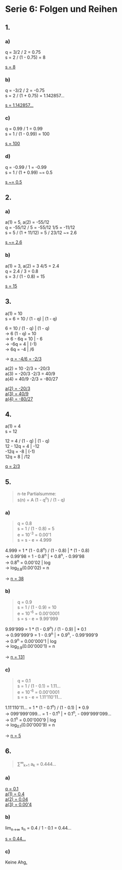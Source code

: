 # Serie 6: Folgen und Reihen

## 1.

### a)

q = 3/2 / 2 = 0.75\
s = 2  / (1 - 0.75) = 8

<ins>s = 8</ins>

### b)

q = -3/2 / 2 = -0.75\
s = 2 / (1 + 0.75) = 1.142857...

<ins>s = 1.142857...</ins>

### c)

q = 0.99 / 1 = 0.99\
s = 1 / (1 - 0.99) = 100

<ins>s = 100</ins>

### d)

q = -0.99 / 1 = -0.99\
s = 1 / (1 + 0.99) ~= 0.5

<ins>s ~= 0.5</ins>

## 2.

### a)

a(1) = 5, a(2) = -55/12\
q = -55/12 / 5 = -55/12  1/5 = -11/12\
s = 5 / (1 + 11/12) = 5 / 23/12 ~= 2.6

<ins>s ~= 2.6</ins>

### b)

a(1) = 3, a(2) = 3  4/5 = 2.4\
q = 2.4 / 3 = 0.8\
s = 3 / (1 - 0.8) = 15

<ins>s = 15</ins>

## 3.

a(1) = 10\
s = 6 = 10 / (1 - q) |  (1 - q)

6 = 10 / (1 - q) |  (1 - q)\
→ 6  (1 - q) = 10\
→ 6 - 6q = 10 | - 6\
→ -6q = 4 | (-1)\
→ 6q = -4 | /6

→ <ins>q = -4/6 = -2/3</ins>

a(2) = 10  -2/3 = -20/3\
a(3) = -20/3  -2/3 = 40/9\
a(4) = 40/9  -2/3 = -80/27

<ins>a(2) = -20/3</ins>\
<ins>a(3) = 40/9</ins>\
<ins>a(4) = -80/27</ins>

## 4.

a(1) = 4\
s = 12

12 = 4 / (1 - q) |  (1 - q)\
12 - 12q = 4 | -12\
-12q = -8 | (-1)\
12q = 8 | /12

<ins>q = 2/3</ins>

## 5.

> n-te Partialsumme:\
> s(n) = A  (1 - q<sup>n</sup>) / (1 - q)

### a)

> q = 0.8\
> s = 1 / (1 - 0.8) = 5\
> e = 10<sup>-3</sup> = 0.00'1\
> s = s - e = 4.999

4.999 = 1 * (1 - 0.8<sup>n</sup>) / (1 - 0.8) | * (1 - 0.8)\
→ 0.99'98 = 1 - 0.8<sup>n</sup> | + 0.8<sup>n</sup>, - 0.99'98\
→ 0.8<sup>n</sup> = 0.00'02 | log\
→ log<sub>0.8</sub>(0.00'02) = n

→ <ins>n = 38</ins>

### b)

> q = 0.9\
> s = 1 / (1 - 0.9) = 10\
> e = 10<sup>-6</sup> = 0.00'0001\
> s = s - e = 9.99'999

9.99'999 = 1 * (1 - 0.9<sup>n</sup>) / (1 - 0.9) | * 0.1\
→ 0.99'999'9 = 1 - 0.9<sup>n</sup> | + 0.9<sup>n</sup>, - 0.99'999'9\
→ 0.9<sup>n</sup> = 0.00'000'1 | log\
→ log<sub>0.9</sub>(0.00'000'1) = n

→ <ins>n = 131</ins>

### c)

> q = 0.1\
> s = 1 / (1 - 0.1) = 1.11...\
> e = 10<sup>-6</sup> = 0.00'0001\
> s = s - e = 1.11'110'11...

1.11'110'11... = 1 * (1 - 0.1<sup>n</sup>) / (1 - 0.1) | * 0.9\
→ 099'999'099... = 1 - 0.1<sup>n</sup> | + 0.1<sup>n</sup>, - 099'999'099...\
→ 0.1<sup>n</sup> = 0.00'000'9 | log\
→ log<sub>0.1</sub>(0.00'000'9) = n

→ <ins>n = 5</ins>

## 6.

> ∑<sup>∞</sup><sub>k=1</sub> a<sub>k</sub> = 0.444...

### a)

<ins>q = 0.1</ins>\
<ins>a(1) = 0.4</ins>\
<ins>a(2) = 0.04</ins>\
<ins>a(3) = 0.00'4</ins>

### b)

lim<sub>n→∞</sub> s<sub>n</sub> = 0.4 / 1 - 0.1 = 0.44...

<ins>s = 0.44...</ins>

### c)

Keine Ah<ins>g.
